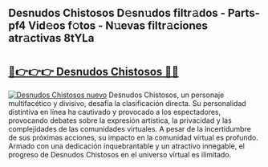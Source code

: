 ## Desnudos Chistosos D𝚎sn𝚞dos filtr𝚊dos - Parts-pf4 Vid𝚎os f𝚘tos - N𝚞evas filtr𝚊ciones atr𝚊ctivas 8tYLa

# <h2><a href="http://mb1bcl.tromn.icu/?c=Desnudos+Chistosos">🔗👉👉👉 Desnudos Chistosos 🔗🔗</a></h2>

[![Desnudos Chistosos nuevo](https://i.imgur.com/pEAQMta.gif)](http://mb1bcl.tromn.icu/?c=Desnudos+Chistosos)
Desnudos Chistosos, un personaje multifacético y divisivo, desafía la clasificación directa. Su personalidad distintiva en línea ha cautivado y provocado a los espectadores, provocando debates sobre la expresión artística, la privacidad y las complejidades de las comunidades virtuales. A pesar de la incertidumbre de sus próximas acciones, su impacto en la comunidad virtual es profundo. Armado con una dedicación inquebrantable y un atractivo innegable, el progreso de Desnudos Chistosos en el universo virtual es ilimitado.
